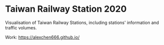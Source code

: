 # Taiwan Railway Station 2020

Visualisation of Taiwan Railway Stations, including stations' information and traffic volumes.

Work: https://alexchen666.github.io/

